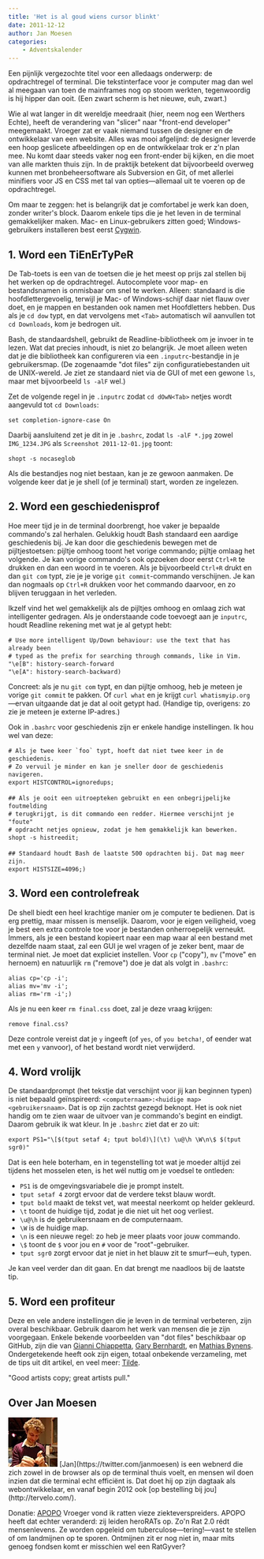 ```yaml
---
title: 'Het is al goud wiens cursor blinkt'
date: 2011-12-12
author: Jan Moesen
categories:
    - Adventskalender
---
```


Een pijnlijk vergezochte titel voor een alledaags onderwerp: de opdrachtregel of terminal. Die tekstinterface voor je computer mag dan wel al meegaan van toen de mainframes nog op stoom werkten, tegenwoordig is hij hipper dan ooit. (Een zwart scherm is het nieuwe, euh, zwart.)

Wie al wat langer in dit wereldje meedraait (hier, neem nog een Werthers Echte), heeft de verandering van "slicer" naar "front-end developer" meegemaakt. Vroeger zat er vaak niemand tussen de designer en de ontwikkelaar van een website. Alles was mooi afgelijnd: de designer leverde een hoop geslicete afbeeldingen op en de ontwikkelaar trok er z'n plan mee. Nu komt daar steeds vaker nog een front-ender bij kijken, en die moet van alle markten thuis zijn. In de praktijk betekent dat bijvoorbeeld overweg kunnen met bronbeheersoftware als Subversion en Git, of met allerlei minifiers voor JS en CSS met tal van opties—allemaal uit te voeren op de opdrachtregel.

Om maar te zeggen: het is belangrijk dat je comfortabel je werk kan doen, zonder writer's block. Daarom enkele tips die je het leven in de terminal gemakkelijker maken. Mac- en Linux-gebruikers zitten goed; Windows-gebruikers installeren best eerst [Cygwin](http://www.cygwin.com/).

## 1. Word een TiEnErTyPeR

De Tab-toets is een van de toetsen die je het meest op prijs zal stellen bij het werken op de opdrachtregel. Autocomplete voor map- en bestandsnamen is onmisbaar om snel te werken. Alleen: standaard is die hoofdlettergevoelig, terwijl je Mac- of Windows-schijf daar niet flauw over doet, en je mappen en bestanden ook namen met Hoofdletters hebben. Dus als je `cd dow` typt, en dat vervolgens met `<Tab>` automatisch wil aanvullen tot `cd Downloads`, kom je bedrogen uit.

Bash, de standaardshell, gebruikt de Readline-bibliotheek om je invoer in te lezen. Wat dat precies inhoudt, is niet zo belangrijk. Je moet alleen weten dat je die bibliotheek kan configureren via een `.inputrc`-bestandje in je gebruikersmap. (De zogenaamde "dot files" zijn configuratiebestanden uit de UNIX-wereld. Je ziet ze standaard niet via de GUI of met een gewone `ls`, maar met bijvoorbeeld `ls -alF` wel.)

Zet de volgende regel in je `.inputrc` zodat `cd dOwN<Tab>` netjes wordt aangevuld tot `cd Downloads`:

```
set completion-ignore-case On
```

Daarbij aansluitend zet je dit in je `.bashrc`, zodat `ls -alF *.jpg` zowel `IMG_1234.JPG` als `Screenshot 2011-12-01.jpg` toont:

```
shopt -s nocaseglob
```

Als die bestandjes nog niet bestaan, kan je ze gewoon aanmaken. De volgende keer dat je je shell (of je terminal) start, worden ze ingelezen.

## 2. Word een geschiedenisprof

Hoe meer tijd je in de terminal doorbrengt, hoe vaker je bepaalde commando's zal herhalen. Gelukkig houdt Bash standaard een aardige geschiedenis bij. Je kan door die geschiedenis bewegen met de pijltjestoetsen: pijltje omhoog toont het vorige commando; pijltje omlaag het volgende. Je kan vorige commando's ook opzoeken door eerst `Ctrl+R` te drukken en dan een woord in te voeren. Als je bijvoorbeeld `Ctrl+R` drukt en dan `git com` typt, zie je je vorige `git commit`-commando verschijnen. Je kan dan nogmaals op `Ctrl+R` drukken voor het commando daarvoor, en zo blijven teruggaan in het verleden.

Ikzelf vind het wel gemakkelijk als de pijltjes omhoog en omlaag zich wat intelligenter gedragen. Als je onderstaande code toevoegt aan je `inputrc`, houdt Readline rekening met wat je al getypt hebt:

```
# Use more intelligent Up/Down behaviour: use the text that has already been
# typed as the prefix for searching through commands, like in Vim.
"\e[B": history-search-forward
"\e[A": history-search-backward)
```

Concreet: als je nu `git com` typt, en dan pijltje omhoog, heb je meteen je vorige `git commit` te pakken. Of `curl what` en je krijgt `curl whatismyip.org`—ervan uitgaande dat je dat al ooit getypt had. (Handige tip, overigens: zo zie je meteen je externe IP-adres.)

Ook in `.bashrc` voor geschiedenis zijn er enkele handige instellingen. Ik hou wel van deze:

```
# Als je twee keer `foo` typt, hoeft dat niet twee keer in de geschiedenis.
# Zo vervuil je minder en kan je sneller door de geschiedenis navigeren.
export HISTCONTROL=ignoredups;

## Als je ooit een uitroepteken gebruikt en een onbegrijpelijke foutmelding
# terugkrijgt, is dit commando een redder. Hiermee verschijnt je "foute"
# opdracht netjes opnieuw, zodat je hem gemakkelijk kan bewerken.
shopt -s histreedit;

## Standaard houdt Bash de laatste 500 opdrachten bij. Dat mag meer zijn.
export HISTSIZE=4096;)
```

## 3. Word een controlefreak

De shell biedt een heel krachtige manier om je computer te bedienen. Dat is erg prettig, maar missen is menselijk. Daarom, voor je eigen veiligheid, voeg je best een extra controle toe voor je bestanden onherroepelijk verneukt. Immers, als je een bestand kopieert naar een map waar al een bestand met dezelfde naam staat, zal een GUI je wel vragen of je zeker bent, maar de terminal niet. Je moet dat expliciet instellen. Voor `cp` ("copy"), `mv` ("move" en hernoem) en natuurlijk `rm` ("remove") doe je dat als volgt in `.bashrc`:

```
alias cp='cp -i';
alias mv='mv -i';
alias rm='rm -i';)
```

Als je nu een keer `rm final.css` doet, zal je deze vraag krijgen:

```
remove final.css?
```

Deze controle vereist dat je `y` ingeeft (of `yes`, of `you betcha!`, of eender wat met een `y` vanvoor), of het bestand wordt niet verwijderd.

## 4. Word vrolijk

De standaardprompt (het tekstje dat verschijnt voor jij kan beginnen typen) is niet bepaald geïnspireerd: `<computernaam>:<huidige map> <gebruikersnaam>`. Dat is op zijn zachtst gezegd beknopt. Het is ook niet handig om te zien waar de uitvoer van je commando's begint en eindigt. Daarom gebruik ik wat kleur. In je `.bashrc` ziet dat er zo uit:

```
export PS1="\[$(tput setaf 4; tput bold)\](\t) \u@\h \W\n\$ $(tput sgr0)"
```

Dat is een hele boterham, en in tegenstelling tot wat je moeder altijd zei tijdens het mosselen eten, is het wél nuttig om je voedsel te ontleden:

-   `PS1` is de omgevingsvariabele die je prompt instelt.
-   `tput setaf 4` zorgt ervoor dat de verdere tekst blauw wordt.
-   `tput bold` maakt de tekst vet, wat meestal neerkomt op helder gekleurd.
-   `\t` toont de huidige tijd, zodat je die niet uit het oog verliest.
-   `\u@\h` is de gebruikersnaam en de computernaam.
-   `\W` is de huidige map.
-   `\n` is een nieuwe regel: zo heb je meer plaats voor jouw commando.
-   `\$` toont de `$` voor jou en `#` voor de "root"-gebruiker.
-   `tput sgr0` zorgt ervoor dat je niet in het blauw zit te smurf—euh, typen.

Je kan veel verder dan dit gaan. En dat brengt me naadloos bij de laatste tip.

## 5. Word een profiteur

Deze en vele andere instellingen die je leven in de terminal verbeteren, zijn overal beschikbaar. Gebruik daarom het werk van mensen die je zijn voorgegaan. Enkele bekende voorbeelden van "dot files" beschikbaar op GitHub, zijn die van [Gianni Chiappetta](https://github.com/gf3/dotfiles), [Gary Bernhardt](https://github.com/garybernhardt/dotfiles), en [Mathias Bynens](https://github.com/mathiasbynens/dotfiles). Ondergetekende heeft ook zijn eigen, totaal onbekende verzameling, met de tips uit dit artikel, en veel meer: [Tilde](https://github.com/janmoesen/tilde).

"Good artists copy; great artists pull."

## Over Jan Moesen

<img src="/_img/2011/12/jan-moesen.jpg" alt="Foto van jan moesen uit 2011" class="floating-portrait" /> 
[Jan](https://twitter.com/janmoesen) is een webnerd die zich zowel in de browser als op de terminal thuis voelt, en mensen wil doen inzien dat die terminal echt efficiënt is. Dat doet hij op zijn dagtaak als webontwikkelaar, en vanaf begin 2012 ook [op bestelling bij jou](http://tervelo.com/).

Donatie: [APOPO](http://www.apopo.org/)
Vroeger vond ik ratten vieze ziekteverspreiders. APOPO heeft dat echter veranderd: zij leiden heroRATs op. Zo'n Rat 2.0 rédt mensenlevens. Ze worden opgeleid om tuberculose—tering!—vast te stellen of om landmijnen op te sporen. Ontmijnen zit er nog niet in, maar mits genoeg fondsen komt er misschien wel een RatGyver?

